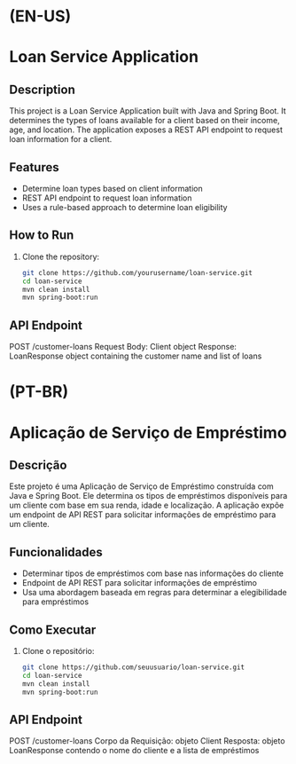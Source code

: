 # (EN-US)
# Loan Service Application

## Description

This project is a Loan Service Application built with Java and Spring Boot. It determines the types of loans available for a client based on their income, age, and location. The application exposes a REST API endpoint to request loan information for a client.

## Features

- Determine loan types based on client information
- REST API endpoint to request loan information
- Uses a rule-based approach to determine loan eligibility

## How to Run

1. Clone the repository:
   ```sh
   git clone https://github.com/yourusername/loan-service.git
   cd loan-service
   mvn clean install
   mvn spring-boot:run
## API Endpoint
POST /customer-loans
Request Body: Client object
Response: LoanResponse object containing the customer name and list of loans
# (PT-BR)
# Aplicação de Serviço de Empréstimo

## Descrição

Este projeto é uma Aplicação de Serviço de Empréstimo construída com Java e Spring Boot. Ele determina os tipos de empréstimos disponíveis para um cliente com base em sua renda, idade e localização. A aplicação expõe um endpoint de API REST para solicitar informações de empréstimo para um cliente.

## Funcionalidades

- Determinar tipos de empréstimos com base nas informações do cliente
- Endpoint de API REST para solicitar informações de empréstimo
- Usa uma abordagem baseada em regras para determinar a elegibilidade para empréstimos

## Como Executar

1. Clone o repositório:
   ```sh
   git clone https://github.com/seuusuario/loan-service.git
   cd loan-service
   mvn clean install
   mvn spring-boot:run

## API Endpoint
POST /customer-loans
Corpo da Requisição: objeto Client
Resposta: objeto LoanResponse contendo o nome do cliente e a lista de empréstimos
